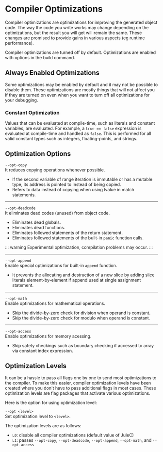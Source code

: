# Compiler Optimizations

Compiler optimizations are optimizations for improving the generated object code.
The way the code you write works may change depending on the optimizations, but the result you will get will remain the same.
These changes are promised to provide gains in various aspects (eg runtime performance).

Compiler optimizations are turned off by default.
Optimizations are enabled with options in the build command.

## Always Enabled Optimizations

Some optimizations may be enabled by default and it may not be possible to disable them. These optimizations are mostly things that will not affect you if they are turned on even when you want to turn off all optimizations for your debugging.

### Constant Optimization

Values ​​that can be evaluated at compile-time, such as literals and constant variables, are evaluated. For example, a `true == false` expression is evaluated at compile-time and handled as `false`. This is performed for all valid constant types such as integers, floating-points, and strings.

## Optimization Options

`--opt-copy` \
It reduces copying operations whenever possible.

- If the second variable of range iteration is immutable or has a mutable type, its address is pointed to instead of being copied.
- Refers to data instead of copying when using lvalue in match statements.

---

`--opt-deadcode` \
It eliminates dead codes (unused) from object code.

- Eliminates dead globals.
- Eliminates dead functions.
- Eliminates followed statements of the return statement.
- Eliminates followed statements of the built-in `panic` function calls.

::: warning
Experimental optimization, compilation problems may occur.
:::

---

`--opt-append` \
Enable special optimizations for built-in `append` function.

- It prevents the allocating and destruction of a new slice by adding slice literals element-by-element if append used at single assignment statement.

---

`--opt-math` \
Enable optimizations for mathematical operations.

- Skip the divide-by-zero check for division when operand is constant.
- Skip the divide-by-zero check for modulo when operand is constant.

---

`--opt-access` \
Enable optimizations for memory acessing.

- Skip safety checkings such as boundary checking if accessed to array via constant index expression.

## Optimization Levels

It can be a hassle to pass all flags one by one to send most optimizations to the compiler.
To make this easier, compiler optimization levels have been created where you don't have to pass additional flags in most cases.
These optimization levels are flag packages that activate various optimizations.

Here is the option for using optimization level:

`--opt <level>` \
Set optimization level to `<level>`.

The optimization levels are as follows:

- `L0`: disable all compiler optimizations (default value of JuleC)
- `L1`: passes `--opt-copy`, `--opt-deadcode`, `--opt-append`, `--opt-math`, and `--opt-access`
